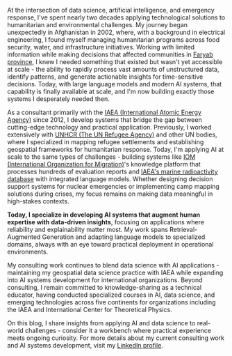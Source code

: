At the intersection of data science, artificial intelligence, and emergency response, I've spent nearly two decades applying technological solutions to humanitarian and environmental challenges. My journey began unexpectedly in Afghanistan in 2002, where, with a background in electrical engineering, I found myself managing humanitarian programs across food security, water, and infrastructure initiatives. Working with limited information while making decisions that affected communities in [Faryab province](https://www.wikiwand.com/en/articles/Faryab_Province), I knew I needed something that existed but wasn't yet accessible at scale - the ability to rapidly process vast amounts of unstructured data, identify patterns, and generate actionable insights for time-sensitive decisions. Today, with large language models and modern AI systems, that capability is finally available at scale, and I'm now building exactly those systems I desperately needed then.


As a consultant primarily with the [IAEA (International Atomic Energy Agency)](https://www.iaea.org) since 2012, I develop systems that bridge the gap between cutting-edge technology and practical application. Previously, I worked extensively with [UNHCR (The UN Refugee Agency)](https://www.unhcr.org/) and other UN bodies, where I specialized in mapping refugee settlements and establishing geospatial frameworks for humanitarian response. Today, I'm applying AI at scale to the same types of challenges - building systems like [IOM (International Organization for Migration)](https://www.iom.int)'s knowledge platform that processes hundreds of evaluation reports and [IAEA's marine radioactivity database](https://marise-dev-app.pla.sh) with integrated language models. Whether designing decision support systems for nuclear emergencies or implementing camp mapping solutions during crises, my focus remains on making data meaningful in high-stakes contexts.

**Today, I specialize in developing AI systems that augment human expertise with data-driven insights**, focusing on applications where reliability and explainability matter most. My work spans Retrieval-Augmented Generation and adapting language models to specialized domains, always with an eye toward practical deployment in operational environments.

My consulting work continues to blend data science with AI applications - maintaining my geospatial data science practice with IAEA while expanding into AI systems development for international organizations. Beyond consulting, I remain committed to knowledge-sharing as a technical educator, having conducted specialized courses in AI, data science, and emerging technologies across five continents for organizations including the IAEA and International Center for Theoretical Physics.

On this blog, I share insights from applying AI and data science to real-world challenges - consider it a workbench where practical experience meets ongoing curiosity. For more details about my current consulting work and AI systems development, visit my [LinkedIn profile](https://www.linkedin.com/in/franckalbinet).